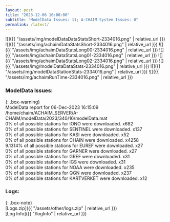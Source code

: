 ```yaml
---
layout: post
title: "2023-12-06 16:00:00"
subtitle: "ModelData Issues: 11; A-CHAIM System Issues: 0"
permalink: /latest/
---
```


![]({{ "/assets/img/modelDataDataStatsShort-2334016.png" | relative_url }})
![]({{ "/assets/img/achaimDataStatsShort-2334016.png" | relative_url }})
![]({{ "/assets/img/achaimDataStatsLong00-2334016.png" | relative_url }})
![]({{ "/assets/img/achaimDataStatsLong01-2334016.png" | relative_url }})
![]({{ "/assets/img/achaimDataStatsLong02-2334016.png" | relative_url }})
![]({{ "/assets/img/modelDataDataStats-2334016.png" | relative_url }})
![]({{ "/assets/img/modelDataStationStats-2334016.png" | relative_url }})
![]({{ "/assets/img/achaimRunTime-2334016.png" | relative_url }})


### ModelData Issues:  
  
{: .box-warning}  
 ModelData report for 06-Dec-2023 16:15:09   
 /home/chaim/ACHAIM_SERVER/A-CHAIM/modelData/2023/340/16/modelData.mat   
 0% of all possible stations for IONO were downloaded. x682   
 0% of all possible stations for SENTINEL were downloaded. x137   
 0% of all possible stations for KASI were downloaded. x52   
 0% of all possible stations for CHAIN were downloaded. x4258   
 9.1314% of all possible stations for EUREF were downloaded. x27   
 0% of all possible stations for GARNER were downloaded. x27   
 0% of all possible stations for GREF were downloaded. x31   
 0% of all possible stations for IGS were downloaded. x31   
 0% of all possible stations for NOAA were downloaded. x235   
 0% of all possible stations for QGN were downloaded. x237   
 0% of all possible stations for KARTVERKET were downloaded. x12   
  


### Logs:  
  
{: .box-note}  
[Logs.zip]({{ "/assets/other/logs.zip" | relative_url }})  
[Log Info]({{ "/logInfo" | relative_url }})  
